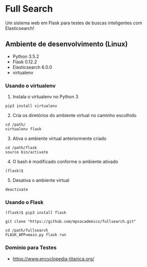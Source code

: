 # Full Search

Um sistema web em Flask para testes de buscas inteligentes com Elasticsearch!

## Ambiente de desenvolvimento (Linux)

- Python 3.5.2
- Flask 0.12.2
- Elasticsearch 6.0.0
- virtualenv

### Usando o virtualenv
1. Instala o virtualenv no Python 3
```
pip3 install virtualenv
```
2. Cria os diretórios do ambiente virtual no caminho escolhido
```
cd /path/
virtualenv flask
```
3. Ativa o ambiente virtual anteriormente criado
```
cd /path/flask
source bin/activate 
```
4. O bash é modificado conforme o ambiente ativado
```
(flask)$
```
5. Desativa o ambiente virtual
```
deactivate
```

### Usando o Flask
```
(flask)$ pip3 install flask

git clone "https://github.com/mpsacademico/fullsearch.git"

cd /path/fullsearch
FLASK_APP=main.py flask run
```

### Domínio para Testes

- https://www.encyclopedia-titanica.org/
